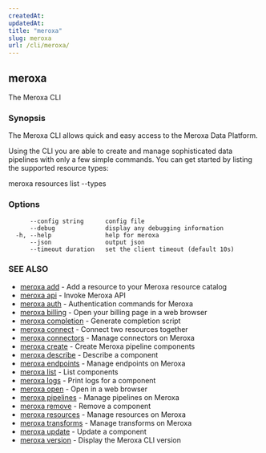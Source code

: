 ```yaml
---
createdAt: 
updatedAt: 
title: "meroxa"
slug: meroxa
url: /cli/meroxa/
---
```

## meroxa

The Meroxa CLI

### Synopsis

The Meroxa CLI allows quick and easy access to the Meroxa Data Platform.

Using the CLI you are able to create and manage sophisticated data pipelines
with only a few simple commands. You can get started by listing the supported
resource types:

meroxa resources list --types


### Options

```
      --config string      config file
      --debug              display any debugging information
  -h, --help               help for meroxa
      --json               output json
      --timeout duration   set the client timeout (default 10s)
```

### SEE ALSO

* [meroxa add](/cli/meroxa-add/)	 - Add a resource to your Meroxa resource catalog
* [meroxa api](/cli/meroxa-api/)	 - Invoke Meroxa API
* [meroxa auth](/cli/meroxa-auth/)	 - Authentication commands for Meroxa
* [meroxa billing](/cli/meroxa-billing/)	 - Open your billing page in a web browser
* [meroxa completion](/cli/meroxa-completion/)	 - Generate completion script
* [meroxa connect](/cli/meroxa-connect/)	 - Connect two resources together
* [meroxa connectors](/cli/meroxa-connectors/)	 - Manage connectors on Meroxa
* [meroxa create](/cli/meroxa-create/)	 - Create Meroxa pipeline components
* [meroxa describe](/cli/meroxa-describe/)	 - Describe a component
* [meroxa endpoints](/cli/meroxa-endpoints/)	 - Manage endpoints on Meroxa
* [meroxa list](/cli/meroxa-list/)	 - List components
* [meroxa logs](/cli/meroxa-logs/)	 - Print logs for a component
* [meroxa open](/cli/meroxa-open/)	 - Open in a web browser
* [meroxa pipelines](/cli/meroxa-pipelines/)	 - Manage pipelines on Meroxa
* [meroxa remove](/cli/meroxa-remove/)	 - Remove a component
* [meroxa resources](/cli/meroxa-resources/)	 - Manage resources on Meroxa
* [meroxa transforms](/cli/meroxa-transforms/)	 - Manage transforms on Meroxa
* [meroxa update](/cli/meroxa-update/)	 - Update a component
* [meroxa version](/cli/meroxa-version/)	 - Display the Meroxa CLI version

